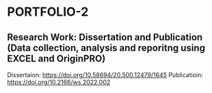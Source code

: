 # PORTFOLIO-2
## Research Work: Dissertation and Publication (Data collection, analysis and reporitng using EXCEL and OriginPRO) 
Dissertaion: https://doi.org/10.58694/20.500.12479/1645 
Publicatioin: https://doi.org/10.2166/ws.2022.002 
